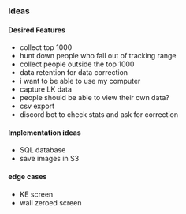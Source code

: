 ### Ideas
#### Desired Features
* collect top 1000
* hunt down people who fall out of tracking range
* collect people outside the top 1000
* data retention for data correction
* i want to be able to use my computer
* capture LK data
* people should be able to view their own data?
* csv export
* discord bot to check stats and ask for correction



#### Implementation ideas
* SQL database
* save images in S3

#### edge cases
* KE screen
* wall zeroed screen